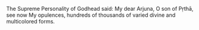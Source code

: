 The Supreme Personality of Godhead said: My dear Arjuna, O son of Pṛthā, see now My opulences, hundreds of thousands of varied divine and multicolored forms.